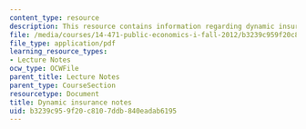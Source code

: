 ```yaml
---
content_type: resource
description: This resource contains information regarding dynamic insurance notes.
file: /media/courses/14-471-public-economics-i-fall-2012/b3239c959f20c8107ddb840eadab6195_MIT14_471F12_dynamicinsrce.pdf
file_type: application/pdf
learning_resource_types:
- Lecture Notes
ocw_type: OCWFile
parent_title: Lecture Notes
parent_type: CourseSection
resourcetype: Document
title: Dynamic insurance notes
uid: b3239c95-9f20-c810-7ddb-840eadab6195
---
```

